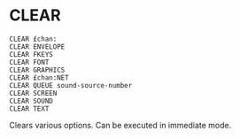 # CLEAR

`CLEAR £chan:`  
`CLEAR ENVELOPE`  
`CLEAR FKEYS`  
`CLEAR FONT`  
`CLEAR GRAPHICS`  
`CLEAR £chan:NET`  
`CLEAR QUEUE sound-source-number`  
`CLEAR SCREEN`  
`CLEAR SOUND`  
`CLEAR TEXT`  

Clears various options. Can be executed in immediate mode.
